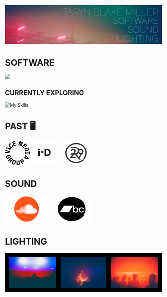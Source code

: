 <div align="center" width="100%">
<img src="https://github.com/tarynblakemiller/tarynblakemiller/blob/master/BROOKLYN%2C%20NY%20(1)/6.png" />
</div>

# SOFTWARE


![](https://skillicons.dev/icons?i=react,ts,js,html,css,sass,express,nodejs,graphql,mysql,firebase,jest,vercel,heroku,docker,netlify,postman,postgres,git,github,figma,ableton&perline=11)


## CURRENTLY EXPLORING

![My Skills](https://skillicons.dev/icons?i=flutter,dart,) 

# PAST 🖥 
[<img src="https://github.com/tarynblakemiller/tarynblakemiller/blob/master/download.png" alt="vice" height ="80" width="80" />](https://www.vicemediagroup.com/)    [<img src="https://github.com/tarynblakemiller/tarynblakemiller/blob/master/i-dvice.jpeg" alt="i-d" height ="80" width="80" />](https://i-d.co/)  [<img src="https://github.com/tarynblakemiller/tarynblakemiller/blob/master/Color-Refinery29-Logo.jpg" alt="refinery" height ="80" width="120" />](https://www.refinery29.com/en-us)





# SOUND 


[<img src="https://github.com/tarynblakemiller/tarynblakemiller/blob/master/SoundCloud-Logo.jpg" height="90" width="140" />](https://soundcloud.com/a2zradio/etiquette-i-trust-magic)
[<img src="https://github.com/tarynblakemiller/tarynblakemiller/blob/master/bandcamp-black3421.logowik.com.webp" height="90" width="140" />](https://etiquette-tbm.bandcamp.com/track/twice-remix)


# LIGHTING

<div align="center" width="100%">
<img src="https://github.com/tarynblakemiller/tarynblakemiller/blob/master/BROOKLYN%2C%20NY%20(1)/4.png"  />
</div>

<br/>
<!---
<div align="center" width="100%">
<img src="https://github-readme-stats.vercel.app/api?username=tarynblakemiller&theme=transparent&show_icons=true" />
</div>
https://github.com/Ileriayo/markdown-badges
